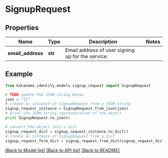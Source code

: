 # SignupRequest


## Properties
Name | Type | Description | Notes
------------ | ------------- | ------------- | -------------
**email_address** | **str** | Email address of user signing up for the service. | 

## Example

```python
from katanemo_identity.models.signup_request import SignupRequest

# TODO update the JSON string below
json = "{}"
# create an instance of SignupRequest from a JSON string
signup_request_instance = SignupRequest.from_json(json)
# print the JSON string representation of the object
print SignupRequest.to_json()

# convert the object into a dict
signup_request_dict = signup_request_instance.to_dict()
# create an instance of SignupRequest from a dict
signup_request_form_dict = signup_request.from_dict(signup_request_dict)
```
[[Back to Model list]](../README.md#documentation-for-models) [[Back to API list]](../README.md#documentation-for-api-endpoints) [[Back to README]](../README.md)


